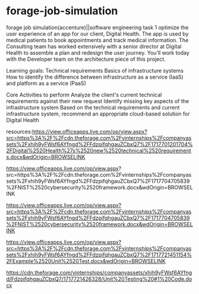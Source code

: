 # forage-job-simulation

forage job simulation(accenture)||software engineering
task 1
optimize the user experience of an app for our client, Digital Health. The app is used by medical patients to book appointments and track medical information. The Consulting team has worked extensively with a senior director at Digital Health to assemble a plan and redesign the user journey. You’ll work today with the Developer team on the architecture piece of this project. 


Learning goals:
Technical requirements
Basics of infrastructure systems
How to identify the difference between infrastructure as a service (IaaS) and platform as a service (PaaS)

Core Activities to perform
Analyze the client's current technical requirements against their new request 
Identify missing key aspects of the infrastructure system
Based on the technical requirements and current infrastructure system, recommend an appropriate cloud-based solution for Digital Health
 
 
resources:https://view.officeapps.live.com/op/view.aspx?src=https%3A%2F%2Fcdn.theforage.com%2Fvinternships%2Fcompanyassets%2Fxhih9yFWsf6AYfngd%2FFdzpifqhgauZCbxQ7%2F1717701201704%2FDigital%2520Health%27s%2520new%2520technical%2520requirements.docx&wdOrigin=BROWSELINK

https://view.officeapps.live.com/op/view.aspx?
src=https%3A%2F%2Fcdn.theforage.com%2Fvinternships%2Fcompanyassets%2Fxhih9yFWsf6AYfngd%2FFdzpifqhgauZCbxQ7%2F1717704705839%2FNIST%2520cybersecurity%2520framework.docx&wdOrigin=BROWSELINK

https://view.officeapps.live.com/op/view.aspx?src=https%3A%2F%2Fcdn.theforage.com%2Fvinternships%2Fcompanyassets%2Fxhih9yFWsf6AYfngd%2FFdzpifqhgauZCbxQ7%2F1717704705839%2FNIST%2520cybersecurity%2520framework.docx&wdOrigin=BROWSELINK

https://view.officeapps.live.com/op/view.aspx?src=https%3A%2F%2Fcdn.theforage.com%2Fvinternships%2Fcompanyassets%2Fxhih9yFWsf6AYfngd%2FFdzpifqhgauZCbxQ7%2F1717721451154%2FExample%2520Unit%2520Test.docx&wdOrigin=BROWSELINK

https://cdn.theforage.com/vinternships/companyassets/xhih9yFWsf6AYfngd/FdzpifqhgauZCbxQ7/1717721426328/Unit%20Testing%20#1%20Code.docx
